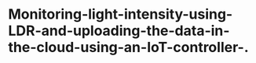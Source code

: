 # Monitoring-light-intensity-using-LDR-and-uploading-the-data-in-the-cloud-using-an-IoT-controller-.